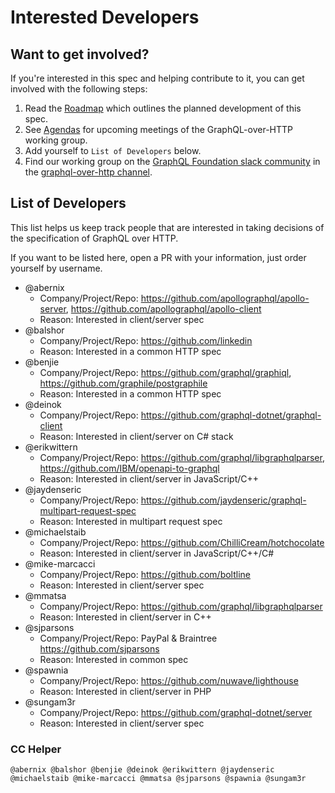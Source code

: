 # Interested Developers

## Want to get involved? 

If you're interested in this spec and helping contribute to it, you can get involved with the following steps:

1. Read the [Roadmap](ROADMAP.md) which outlines the planned development of this spec.
2. See [Agendas](working-group/agendas) for upcoming meetings of the GraphQL-over-HTTP working group.
3. Add yourself to `List of Developers` below.
4. Find our working group on the [GraphQL Foundation slack community](https://graphql-slack.herokuapp.com/) in the [graphql-over-http channel](https://graphql.slack.com/archives/CRTKLUZRT).

## List of Developers

This list helps us keep track people that are interested in taking decisions of the specification of GraphQL over HTTP.

If you want to be listed here, open a PR with your information, just order yourself by username.


* @abernix
  * Company/Project/Repo: https://github.com/apollographql/apollo-server, https://github.com/apollographql/apollo-client
  * Reason: Interested in client/server spec
* @balshor
  * Company/Project/Repo: https://github.com/linkedin
  * Reason: Interested in a common HTTP spec
* @benjie
  * Company/Project/Repo: https://github.com/graphql/graphiql, https://github.com/graphile/postgraphile
  * Reason: Interested in a common HTTP spec
* @deinok
  * Company/Project/Repo: https://github.com/graphql-dotnet/graphql-client
  * Reason: Interested in client/server on C# stack
* @erikwittern
  * Company/Project/Repo: https://github.com/graphql/libgraphqlparser, https://github.com/IBM/openapi-to-graphql
  * Reason: Interested in client/server in JavaScript/C++
* @jaydenseric
  * Company/Project/Repo: https://github.com/jaydenseric/graphql-multipart-request-spec
  * Reason: Interested in multipart request spec
* @michaelstaib
  * Company/Project/Repo: https://github.com/ChilliCream/hotchocolate
  * Reason: Interested in client/server in JavaScript/C++/C#
* @mike-marcacci
  * Company/Project/Repo: https://github.com/boltline
  * Reason: Interested in client/server spec
* @mmatsa
  * Company/Project/Repo: https://github.com/graphql/libgraphqlparser
  * Reason: Interested in client/server in C++
* @sjparsons
  * Company/Project/Repo: PayPal & Braintree https://github.com/sjparsons
  * Reason: Interested in common spec
* @spawnia
  * Company/Project/Repo: https://github.com/nuwave/lighthouse
  * Reason: Interested in client/server in PHP
* @sungam3r
  * Company/Project/Repo: https://github.com/graphql-dotnet/server
  * Reason: Interested in client/server spec

### CC Helper

`@abernix @balshor @benjie @deinok @erikwittern @jaydenseric @michaelstaib @mike-marcacci @mmatsa @sjparsons @spawnia @sungam3r`
